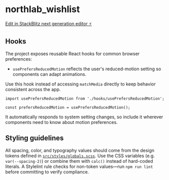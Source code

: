 # northlab_wishlist

[Edit in StackBlitz next generation editor ⚡️](https://stackblitz.com/~/github.com/fehleques/northlab_wishlist)

## Hooks

The project exposes reusable React hooks for common browser preferences:

- `usePrefersReducedMotion` reflects the user's reduced-motion setting so components can adapt animations.

Use this hook instead of accessing `matchMedia` directly to keep behavior consistent across the app.

```tsx
import usePrefersReducedMotion from './hooks/usePrefersReducedMotion';

const prefersReducedMotion = usePrefersReducedMotion();
```

It automatically responds to system setting changes, so include it wherever components need to know about motion preferences.

## Styling guidelines

All spacing, color, and typography values should come from the design tokens defined in [`src/styles/globals.scss`](src/styles/globals.scss). Use the CSS variables (e.g. `var(--spacing-2)`) or combine them with `calc()` instead of hard-coded literals. A Stylelint rule checks for non-token values—run `npm run lint` before committing to verify compliance.


